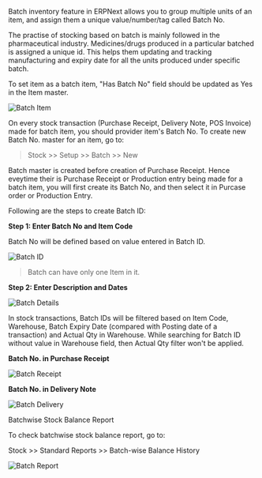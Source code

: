 Batch inventory feature in ERPNext allows you to group multiple units of an item, and assign them a unique value/number/tag called Batch No.

The practise of stocking based on batch is mainly followed in the pharmaceutical industry. Medicines/drugs produced in a particular batched is assigned a unique id. This helps them updating and tracking manufacturing and expiry date for all the units produced under specific batch.

To set item as a batch item, "Has Batch No" field should be updated as Yes in the Item master.

![Batch Item](assets/erpnext_org/images/erpnext/batch-item.png)

On every stock transaction (Purchase Receipt, Delivery Note, POS Invoice) made for batch item, you should provider item's Batch No. To create new Batch No. master for an item, go to:

> Stock >> Setup >> Batch >> New

Batch master is created before creation of Purchase Receipt. Hence eveytime their is Purchase Receipt or Production entry being made for a batch item, you will first create its Batch No, and then select it in Purcase order or Production Entry.

Following are the steps to create Batch ID:

**Step 1: Enter Batch No and Item Code**

Batch No will be defined based on value entered in Batch ID.

![Batch ID](assets/erpnext_org/images/erpnext/batch-id.png)

> Batch can have only one Item in it.

**Step 2: Enter Description and Dates**

![Batch Details](assets/erpnext_org/images/erpnext/batch-details.png)

In stock transactions, Batch IDs will be filtered based on Item Code, Warehouse, Batch Expiry Date (compared with Posting date of a transaction) and Actual Qty in Warehouse. While searching for Batch ID  without value in Warehouse field, then Actual Qty filter won't be applied.

**Batch No. in Purchase Receipt**

![Batch Receipt](assets/erpnext_org/images/erpnext/batch-receipt.png)

**Batch No. in Delivery Note**

![Batch Delivery](assets/erpnext_org/images/erpnext/batch-delivery.png)

Batchwise Stock Balance Report

To check batchwise stock balance report, go to:

Stock >> Standard Reports >> Batch-wise Balance History

![Batch Report](assets/erpnext_org/images/erpnext/batch-report.png)